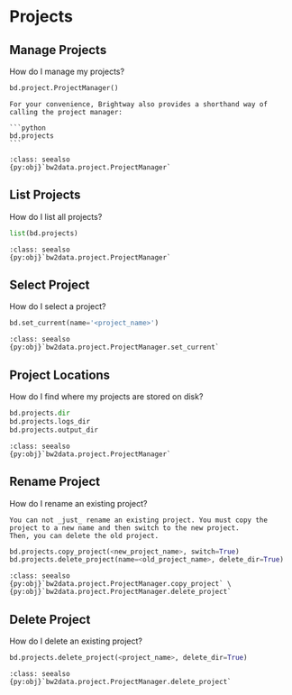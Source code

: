 # Projects

## Manage Projects

How do I manage my projects?

```python
bd.project.ProjectManager()
```

````{note}
For your convenience, Brightway also provides a shorthand way of calling the project manager:

```python
bd.projects
```
````

```{admonition} API Documentation
:class: seealso
{py:obj}`bw2data.project.ProjectManager`
```

## List Projects

How do I list all projects?

```python
list(bd.projects)
```

```{admonition} API Documentation
:class: seealso
{py:obj}`bw2data.project.ProjectManager`
```

## Select Project

How do I select a project?

```python
bd.set_current(name='<project_name>')
```

```{admonition} API Documentation
:class: seealso
{py:obj}`bw2data.project.ProjectManager.set_current`
```

## Project Locations

How do I find where my projects are stored on disk?

```python
bd.projects.dir
bd.projects.logs_dir
bd.projects.output_dir
```

```{admonition} API Documentation
:class: seealso
{py:obj}`bw2data.project.ProjectManager`
```

## Rename Project

How do I rename an existing project?

```{note}
You can not _just_ rename an existing project. You must copy the project to a new name and then switch to the new project.
Then, you can delete the old project.
```

```python
bd.projects.copy_project(<new_project_name>, switch=True)
bd.projects.delete_project(name=<old_project_name>, delete_dir=True)
```

```{admonition} API Documentation
:class: seealso
{py:obj}`bw2data.project.ProjectManager.copy_project` \
{py:obj}`bw2data.project.ProjectManager.delete_project`
```

## Delete Project

How do I delete an existing project?

```python
bd.projects.delete_project(<project_name>, delete_dir=True)
```

```{admonition} API Documentation
:class: seealso
{py:obj}`bw2data.project.ProjectManager.delete_project`
```